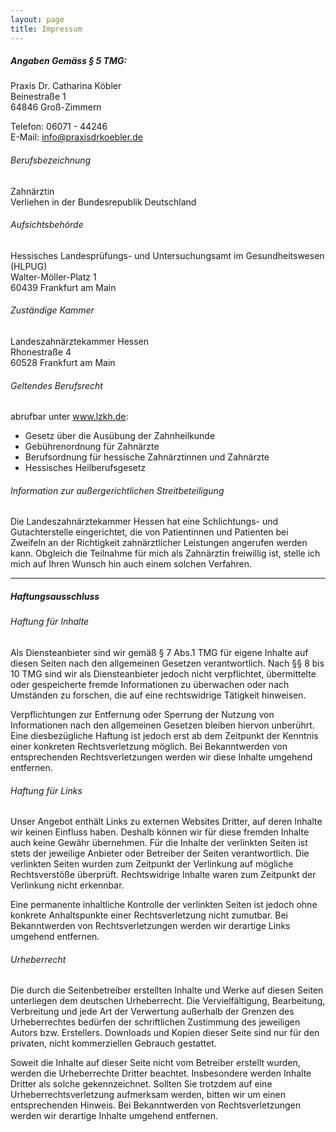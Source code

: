 ```yaml
---
layout: page
title: Impressum
---
```


##### Angaben Gemäss § 5 TMG:

Praxis Dr. Catharina Köbler  
Beinestraße 1  
64846 Groß-Zimmern

Telefon: 06071 - 44246  
E-Mail: info@praxisdrkoebler.de

###### Berufsbezeichnung  

Zahnärztin  
Verliehen in der Bundesrepublik Deutschland

###### Aufsichtsbehörde  

Hessisches Landesprüfungs- und Untersuchungsamt im Gesundheitswesen (HLPUG)  
Walter-Möller-Platz 1  
60439 Frankfurt am Main

###### Zuständige Kammer  

Landeszahnärztekammer Hessen  
Rhonestraße 4  
60528 Frankfurt am Main

###### Geltendes Berufsrecht  

abrufbar unter <a href="http://www.lzkh.de" target="_blank">www.lzkh.de</a>:

* Gesetz über die Ausübung der Zahnheilkunde
* Gebührenordnung für Zahnärzte
* Berufsordnung für hessische Zahnärztinnen und Zahnärzte
* Hessisches Heilberufsgesetz

###### Information zur außergerichtlichen Streitbeteiligung  

Die Landeszahnärztekammer Hessen hat eine Schlichtungs- und Gutachterstelle eingerichtet, die von Patientinnen und Patienten bei Zweifeln an der Richtigkeit zahnärztlicher Leistungen angerufen werden kann. Obgleich die Teilnahme für mich als Zahnärztin freiwillig ist, stelle ich mich auf Ihren Wunsch hin auch einem solchen Verfahren.

---

##### Haftungsausschluss

###### Haftung für Inhalte  

Als Diensteanbieter sind wir gemäß § 7 Abs.1 TMG für eigene Inhalte auf diesen Seiten nach den allgemeinen Gesetzen verantwortlich. Nach §§ 8 bis 10 TMG sind wir als Diensteanbieter jedoch nicht verpflichtet, übermittelte oder gespeicherte fremde Informationen zu überwachen oder nach Umständen zu forschen, die auf eine rechtswidrige Tätigkeit hinweisen.

Verpflichtungen zur Entfernung oder Sperrung der Nutzung von Informationen nach den allgemeinen Gesetzen bleiben hiervon unberührt. Eine diesbezügliche Haftung ist jedoch erst ab dem Zeitpunkt der Kenntnis einer konkreten Rechtsverletzung möglich. Bei Bekanntwerden von entsprechenden Rechtsverletzungen werden wir diese Inhalte umgehend entfernen.

###### Haftung für Links  

Unser Angebot enthält Links zu externen Websites Dritter, auf deren Inhalte wir keinen Einfluss haben. Deshalb können wir für diese fremden Inhalte auch keine Gewähr übernehmen. Für die Inhalte der verlinkten Seiten ist stets der jeweilige Anbieter oder Betreiber der Seiten verantwortlich. Die verlinkten Seiten wurden zum Zeitpunkt der Verlinkung auf mögliche Rechtsverstöße überprüft. Rechtswidrige Inhalte waren zum Zeitpunkt der Verlinkung nicht erkennbar.

Eine permanente inhaltliche Kontrolle der verlinkten Seiten ist jedoch ohne konkrete Anhaltspunkte einer Rechtsverletzung nicht zumutbar. Bei Bekanntwerden von Rechtsverletzungen werden wir derartige Links umgehend entfernen.

###### Urheberrecht  

Die durch die Seitenbetreiber erstellten Inhalte und Werke auf diesen Seiten unterliegen dem deutschen Urheberrecht. Die Vervielfältigung, Bearbeitung, Verbreitung und jede Art der Verwertung außerhalb der Grenzen des Urheberrechtes bedürfen der schriftlichen Zustimmung des jeweiligen Autors bzw. Erstellers. Downloads und Kopien dieser Seite sind nur für den privaten, nicht kommerziellen Gebrauch gestattet.

Soweit die Inhalte auf dieser Seite nicht vom Betreiber erstellt wurden, werden die Urheberrechte Dritter beachtet. Insbesondere werden Inhalte Dritter als solche gekennzeichnet. Sollten Sie trotzdem auf eine Urheberrechtsverletzung aufmerksam werden, bitten wir um einen entsprechenden Hinweis. Bei Bekanntwerden von Rechtsverletzungen werden wir derartige Inhalte umgehend entfernen.
